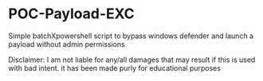 # POC-Payload-EXC
Simple batchXpowershell script to bypass windows defender and launch a payload without admin permissions

Disclaimer: I am not liable for any/all damages that may result if this is used with bad intent. it has been made purly for educational purposes
